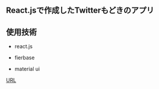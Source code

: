 ## React.jsで作成したTwitterもどきのアプリ

## 使用技術

- react.js

- fierbase

- material ui

[URL](https://portofolio-a1ca7.web.app/)
